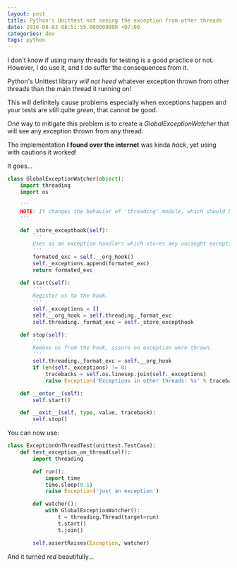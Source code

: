 ```yaml
---
layout: post
title: Python's Unittest not seeing the exception from other threads
date: 2016-08-03 08:51:55.000000000 +07:00
categories: dev
tags: python
---
```

I don't know if using many threads for testing is a good practice or not. However, I do use it, and I do suffer the consequences from it.

Python's Unittest library *will not heed* whatever exception thrown from other threads than the main thread it running on!

This will definitely cause problems especially when exceptions happen and your tests are still quite *green*, that cannot be good.

One way to mitigate this problem is to create a *GlobalExceptionWatcher* that will see any exception thrown from any thread.

The implementation **I found over the internet** was kinda *hack*, yet using with cautions it worked!

It goes...
```python
class GlobalExceptionWatcher(object):
    import threading
    import os

    '''
    NOTE: It changes the behavior of 'threading' module, which should be use in only limited area on a limited run
    '''

    def _store_excepthook(self):
        '''
        Uses as an exception handlers which stores any uncaught exceptions.
        '''
        formated_exc = self.__org_hook()
        self._exceptions.append(formated_exc)
        return formated_exc

    def start(self):
        '''
        Register us to the hook.
        '''
        self._exceptions = []
        self.__org_hook = self.threading._format_exc
        self.threading._format_exc = self._store_excepthook

    def stop(self):
        '''
        Remove us from the hook, assure no exception were thrown.
        '''
        self.threading._format_exc = self.__org_hook
        if len(self._exceptions) != 0:
            tracebacks = self.os.linesep.join(self._exceptions)
            raise Exception('Exceptions in other threads: %s' % tracebacks)

    def __enter__(self):
        self.start()

    def __exit__(self, type, value, traceback):
        self.stop()
```

You can now use:

```python
class ExceptionOnThreadTest(unittest.TestCase):
    def test_exception_on_thread(self):
        import threading

        def run():
            import time
            time.sleep(0.1)
            raise Exception('just an exception')

        def watcher():
            with GlobalExceptionWatcher():
                t = threading.Thread(target=run)
                t.start()
                t.join()

        self.assertRaises(Exception, watcher)
```

And it turned *red* beautifully...
